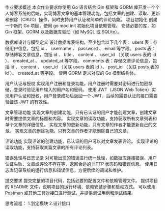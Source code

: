 作业要求概述
本次作业要求你使用 Go 语言结合 Gin 框架和 GORM 库开发一个个人博客系统的后端，实现博客文章的基本管理功能，包括文章的创建、读取、更新和删除（CRUD）操作，同时支持用户认证和简单的评论功能。 
项目初始化
创建一个新的 Go 项目，使用 go mod init 初始化项目依赖管理。
安装必要的库，如 Gin 框架、GORM 以及数据库驱动（如 MySQL 或 SQLite）。


数据库设计与模型定义
设计数据库表结构，至少包含以下几个表：
users 表：存储用户信息，包括 id 、 username 、 password 、 email 等字段。
posts 表：存储博客文章信息，包括 id 、 title 、 content 、 user_id （关联 users 表的 id ）、 created_at 、 updated_at 等字段。
comments 表：存储文章评论信息，包括 id 、 content 、 user_id （关联 users 表的 id ）、 post_id （关联 posts 表的 id ）、 created_at 等字段。
使用 GORM 定义对应的 Go 模型结构体。


用户认证与授权
实现用户注册和登录功能，用户注册时需要对密码进行加密存储，登录时验证用户输入的用户名和密码。
使用 JWT（JSON Web Token）实现用户认证和授权，用户登录成功后返回一个 JWT，后续的需要认证的接口需要验证该 JWT 的有效性。


文章管理功能
实现文章的创建功能，只有已认证的用户才能创建文章，创建文章时需要提供文章的标题和内容。
实现文章的读取功能，支持获取所有文章列表和单个文章的详细信息。
实现文章的更新功能，只有文章的作者才能更新自己的文章。
实现文章的删除功能，只有文章的作者才能删除自己的文章。


评论功能
实现评论的创建功能，已认证的用户可以对文章发表评论。
实现评论的读取功能，支持获取某篇文章的所有评论列表。


错误处理与日志记录
对可能出现的错误进行统一处理，如数据库连接错误、用户认证失败、文章或评论不存在等，返回合适的 HTTP 状态码和错误信息。
使用日志库记录系统的运行信息和错误信息，方便后续的调试和维护。

提交要求
提交完整的项目代码，包括必要的配置文件和依赖管理文件。
提供项目的 README 文件，说明项目的运行环境、依赖安装步骤和启动方式。
可以使用 Postman 或其他工具对接口进行测试，并提供测试用例和测试结果。






思考流程：
1.划定模块
2.设计接口
